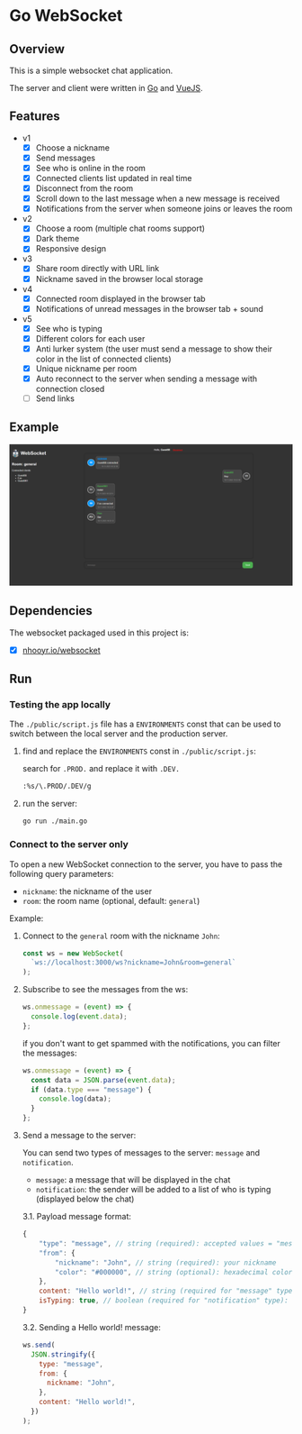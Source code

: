 # Go WebSocket

## Overview

This is a simple websocket chat application.

The server and client were written in [Go](https://golang.org) and [VueJS](https://vuejs.org).

## Features

- v1
  - [x] Choose a nickname
  - [x] Send messages
  - [x] See who is online in the room
  - [x] Connected clients list updated in real time
  - [x] Disconnect from the room
  - [x] Scroll down to the last message when a new message is received
  - [x] Notifications from the server when someone joins or leaves the room

- v2
  - [x] Choose a room (multiple chat rooms support)
  - [x] Dark theme
  - [x] Responsive design

- v3
  - [x] Share room directly with URL link
  - [x] Nickname saved in the browser local storage

- v4
  - [x] Connected room displayed in the browser tab
  - [x] Notifications of unread messages in the browser tab + sound

- v5
  - [x] See who is typing
  - [x] Different colors for each user
  - [x] Anti lurker system (the user must send a message to show their color in the list of connected clients)
  - [x] Unique nickname per room
  - [x] Auto reconnect to the server when sending a message with connection closed
  - [ ] Send links

## Example

![example](./docs/example_darkmode.png)

## Dependencies

The websocket packaged used in this project is:

- [x] [nhooyr.io/websocket](https://github.com/nhooyr/websocket)

## Run

### Testing the app locally

The `./public/script.js` file has a `ENVIRONMENTS` const that can be used to
switch between the local server and the production server.

1. find and replace the `ENVIRONMENTS` const in `./public/script.js`:

   search for `.PROD.` and replace it with `.DEV.`

   ```bash
   :%s/\.PROD/.DEV/g
   ```

2. run the server:

   ```bash
   go run ./main.go
   ```

### Connect to the server only

To open a new WebSocket connection to the server, you have to pass the following query parameters:

- `nickname`: the nickname of the user
- `room`: the room name (optional, default: `general`)

Example:

1. Connect to the `general` room with the nickname `John`:

   ```javascript
   const ws = new WebSocket(
     `ws://localhost:3000/ws?nickname=John&room=general`
   );
   ```

2. Subscribe to see the messages from the ws:

   ```javascript
   ws.onmessage = (event) => {
     console.log(event.data);
   };
   ```

   if you don't want to get spammed with the notifications, you can filter the messages:

   ```javascript
   ws.onmessage = (event) => {
     const data = JSON.parse(event.data);
     if (data.type === "message") {
       console.log(data);
     }
   };
   ```

3. Send a message to the server:

   You can send two types of messages to the server: `message` and `notification`.

   - `message`: a message that will be displayed in the chat
   - `notification`: the sender will be added to a list of who is typing (displayed below the chat)

    3.1. Payload message format:

   ```javascript
   {
       "type": "message", // string (required): accepted values = "message", "notification"
       "from": {
           "nickname": "John", // string (required): your nickname
           "color": "#000000", // string (optional): hexadecimal color (default: #000000)
       },
       content: "Hello world!", // string (required for "message" type): the message content
       isTyping: true, // boolean (required for "notification" type): notifies other connected clients that you are typing
   }
   ```

   3.2. Sending a Hello world! message:

   ```javascript
   ws.send(
     JSON.stringify({
       type: "message",
       from: {
         nickname: "John",
       },
       content: "Hello world!",
     })
   );
   ```
